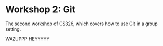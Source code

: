# Workshop 2: Git

The second workshop of CS326, which covers how to use Git in a group setting.

WAZUPPP
HEYYYYY
